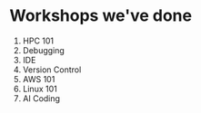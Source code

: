 # Workshops we've done
1. HPC 101
2. Debugging
3. IDE
4. Version Control
5. AWS 101
6. Linux 101
7. AI Coding
